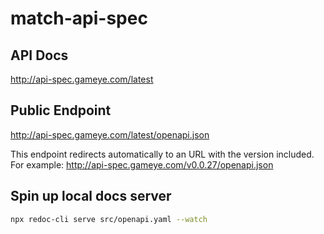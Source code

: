 # match-api-spec

## API Docs

http://api-spec.gameye.com/latest

## Public Endpoint

http://api-spec.gameye.com/latest/openapi.json

This endpoint redirects automatically to an URL with the version included. 
For example: http://api-spec.gameye.com/v0.0.27/openapi.json

## Spin up local docs server
```sh
npx redoc-cli serve src/openapi.yaml --watch
```
